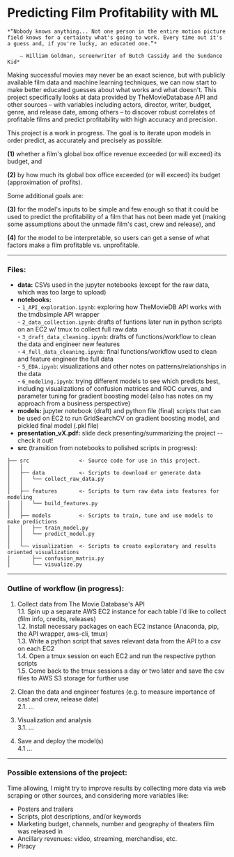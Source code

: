 # **Predicting Film Profitability with ML**
 
```
*“Nobody knows anything... Not one person in the entire motion picture field knows for a certainty what's going to work. Every time out it's a guess and, if you're lucky, an educated one.”*

    ― William Goldman, screenwriter of Butch Cassidy and the Sundance Kid*
```

Making successful movies may never be an exact science, but with publicly available film data and machine learning techniques, we can now start to make better educated guesses about what works and what doesn't. This project specifically looks at data provided by TheMovieDatabase API and other sources – with variables including actors, director, writer, budget, genre, and release date, among others – to discover robust correlates of profitable films and predict profitability with high accuracy and precision.

This project is a work in progress. The goal is to iterate upon models in order predict, as accurately and precisely as possible:  

**(1)** whether a film's global box office revenue exceeded (or will exceed) its budget, and  

**(2)** by how much its global box office exceeded (or will exceed) its budget (approximation of profits).  

Some additional goals are:  

**(3)** for the model's inputs to be simple and few enough so that it could be used to predict the profitability of a film that has not been made yet (making some assumptions about the unmade film's cast, crew and release), and  

**(4)** for the model to be interpretable, so users can get a sense of what factors make a film profitable vs. unprofitable.  

---------------  
### **Files:**  

- **data:** CSVs used in the jupyter notebooks (except for the raw data, which was too large to upload)
- **notebooks:**  
                - `1_API_exploration.ipynb`: exploring how TheMovieDB API works with the tmdbsimple API wrapper  
                - `2_data_collection.ipynb`: drafts of funtions later run in python scripts on an EC2 w/ tmux to collect full raw data  
                - `3_draft_data_cleaning.ipynb`: drafts of functions/workflow to clean the data and engineer new features  
                - `4_full_data_cleaning.ipynb`: final functions/workflow used to clean and feature engineer the full data  
                - `5_EDA.ipynb`: visualizations and other notes on patterns/relationships in the data  
                - `6_modeling.ipynb`: trying different models to see which predicts best, including visualizations of confusion matrices and ROC curves, and parameter tuning for gradient boosting model (also has notes on my approach from a business perspective)  
- **models:** jupyter notebook (draft) and python file (final) scripts that can be used on EC2 to run GridSearchCV on gradient boosting model, and pickled final model (.pkl file)  
- **presentation_vX.pdf:** slide deck presenting/summarizing the project -- check it out!  
- **src** (transition from notebooks to polished scripts in progress):  

```
├── src                <- Source code for use in this project.
│   │
│   ├── data           <- Scripts to download or generate data
│   │   └── collect_raw_data.py
│   │
│   ├── features       <- Scripts to turn raw data into features for modeling
│   │   └── build_features.py
│   │
│   ├── models         <- Scripts to train, tune and use models to make predictions           
│   │   ├── train_model.py
│   │   └── predict_model.py
│   │
│   └── visualization  <- Scripts to create exploratory and results oriented visualizations
│       ├── confusion_matrix.py
│       └── visualize.py
```

---------------  
### **Outline of workflow (in progress):**  

1. Collect data from The Movie Database's API  
        1.1. Spin up a separate AWS EC2 instance for each table I'd like to collect (film info, credits, releases)  
        1.2. Install necessary packages on each EC2 instance (Anaconda, pip, the API wrapper, aws-cli, tmux)  
        1.3. Write a python script that saves relevant data from the API to a csv on each EC2  
        1.4. Open a tmux session on each EC2 and run the respective python scripts  
        1.5. Come back to the tmux sessions a day or two later and save the csv files to AWS S3 storage for further use  

2. Clean the data and engineer features (e.g. to measure importance of cast and crew, release date)  
        2.1. ...  
        
3. Visualization and analysis  
        3.1. ...  

4. Save and deploy the model(s)  
        4.1 ...

---------------  
### **Possible extensions of the project:**  

Time allowing, I might try to improve results by collecting more data via web scraping or other sources, and considering more variables like:  

- Posters and trailers
- Scripts, plot descriptions, and/or keywords
- Marketing budget, channels, number and geography of theaters film was released in  
- Ancillary revenues: video, streaming, merchandise, etc.
- Piracy  
